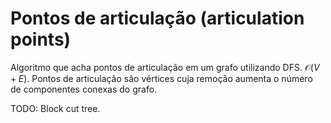 # Pontos de articulação (articulation points)

Algoritmo que acha pontos de articulação em um grafo utilizando DFS. $\mathcal{O}(V + E)$. Pontos de articulação são vértices cuja remoção aumenta o número de componentes conexas do grafo.

TODO: Block cut tree.